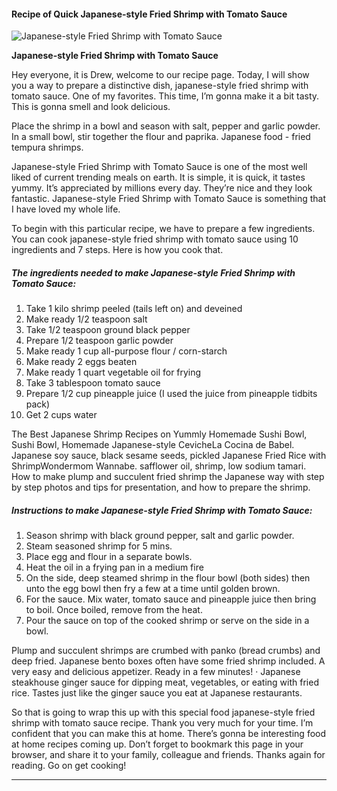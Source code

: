             

#### Recipe of Quick Japanese-style Fried Shrimp with Tomato Sauce

![Japanese-style Fried Shrimp with Tomato Sauce](https://img-global.cpcdn.com/recipes/5e5bf4a4f99bcabd/751x532cq70/japanese-style-fried-shrimp-with-tomato-sauce-recipe-main-photo.jpg)

**Japanese-style Fried Shrimp with Tomato Sauce**

Hey everyone, it is Drew, welcome to our recipe page. Today, I will show you a way to prepare a distinctive dish, japanese-style fried shrimp with tomato sauce. One of my favorites. This time, I’m gonna make it a bit tasty. This is gonna smell and look delicious.

Place the shrimp in a bowl and season with salt, pepper and garlic powder. In a small bowl, stir together the flour and paprika. Japanese food - fried tempura shrimps.

Japanese-style Fried Shrimp with Tomato Sauce is one of the most well liked of current trending meals on earth. It is simple, it is quick, it tastes yummy. It’s appreciated by millions every day. They’re nice and they look fantastic. Japanese-style Fried Shrimp with Tomato Sauce is something that I have loved my whole life.

To begin with this particular recipe, we have to prepare a few ingredients. You can cook japanese-style fried shrimp with tomato sauce using 10 ingredients and 7 steps. Here is how you cook that.

##### The ingredients needed to make Japanese-style Fried Shrimp with Tomato Sauce:

1.  Take 1 kilo shrimp peeled (tails left on) and deveined
2.  Make ready 1/2 teaspoon salt
3.  Take 1/2 teaspoon ground black pepper
4.  Prepare 1/2 teaspoon garlic powder
5.  Make ready 1 cup all-purpose flour / corn-starch
6.  Make ready 2 eggs beaten
7.  Make ready 1 quart vegetable oil for frying
8.  Take 3 tablespoon tomato sauce
9.  Prepare 1/2 cup pineapple juice (I used the juice from pineapple tidbits pack)
10.  Get 2 cups water

The Best Japanese Shrimp Recipes on Yummly Homemade Sushi Bowl, Sushi Bowl, Homemade Japanese-style CevicheLa Cocina de Babel. Japanese soy sauce, black sesame seeds, pickled Japanese Fried Rice with ShrimpWondermom Wannabe. safflower oil, shrimp, low sodium tamari. How to make plump and succulent fried shrimp the Japanese way with step by step photos and tips for presentation, and how to prepare the shrimp.

##### Instructions to make Japanese-style Fried Shrimp with Tomato Sauce:

1.  Season shrimp with black ground pepper, salt and garlic powder.
2.  Steam seasoned shrimp for 5 mins.
3.  Place egg and flour in a separate bowls.
4.  Heat the oil in a frying pan in a medium fire
5.  On the side, deep steamed shrimp in the flour bowl (both sides) then unto the egg bowl then fry a few at a time until golden brown.
6.  For the sauce. Mix water, tomato sauce and pineapple juice then bring to boil. Once boiled, remove from the heat.
7.  Pour the sauce on top of the cooked shrimp or serve on the side in a bowl.

Plump and succulent shrimps are crumbed with panko (bread crumbs) and deep fried. Japanese bento boxes often have some fried shrimp included. A very easy and delicious appetizer. Ready in a few minutes! · Japanese steakhouse ginger sauce for dipping meat, vegetables, or eating with fried rice. Tastes just like the ginger sauce you eat at Japanese restaurants.

So that is going to wrap this up with this special food japanese-style fried shrimp with tomato sauce recipe. Thank you very much for your time. I’m confident that you can make this at home. There’s gonna be interesting food at home recipes coming up. Don’t forget to bookmark this page in your browser, and share it to your family, colleague and friends. Thanks again for reading. Go on get cooking!

* * *